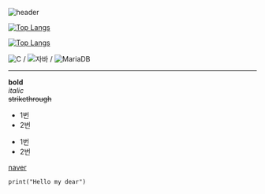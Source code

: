 ![header](https://capsule-render.vercel.app/api?type=wave&color=auto&height=300&section=header&text=Hybrid%20Cloud&fontSize=90&fadeIn)

[![Top Langs](https://github-readme-stats.vercel.app/api/top-langs/?username=EO7I)](https://github.com/EO7I/github-readme-stats)

[![Top Langs](https://github-readme-stats.vercel.app/api/top-langs/?username=EO7I&layout=compact)](https://github.com/EO7I/github-readme-stats)

![C](https://img.shields.io/badge/-C-123456?style=flat-square&logo=C&logoColor=black)
/
![자바](https://img.shields.io/badge/-자바-007396?style=flat&logo=Java&logoColor=ffffff)
/
![MariaDB](https://img.shields.io/badge/-MariaDB-1F305F?style=flat-square&logo=mariadb&logoColor=white)


----
**bold**<br>
*italic*<br>
~~strikethrough~~<br>
* 1번
* 2번
- 1번
- 2번

[naver](https://www.naver.com)


```
print("Hello my dear")
```

<!--
# Hi there 👋
## Hi there 👋
### Hi there 👋
#### Hi there 👋
##### Hi there 👋

`![Spring](https://img.shields.io/badge/-Spring-6DB33F?style=for-the-badge&logo=Spring&logoColor=white)
![TypeScript](https://img.shields.io/badge/-TypeScript-3178C6?style=flat-square&logo=TypeScript&logoColor=white)
![Serverless](https://img.shields.io/badge/-Serverless-FD5750?style=flat-square&logo=Serverless&logoColor=magenta)
**EO7I/EO7I** is a ✨ _special_ ✨ repository because its `README.md` (this file) appears on your GitHub profile.

Here are some ideas to get you started:

- 🔭 I’m currently working on ...
- 🌱 I’m currently learning ...
- 👯 I’m looking to collaborate on ...
- 🤔 I’m looking for help with ...
- 💬 Ask me about ...
- 📫 How to reach me: ...
- 😄 Pronouns: ...
- ⚡ Fun fact: ...
-->
